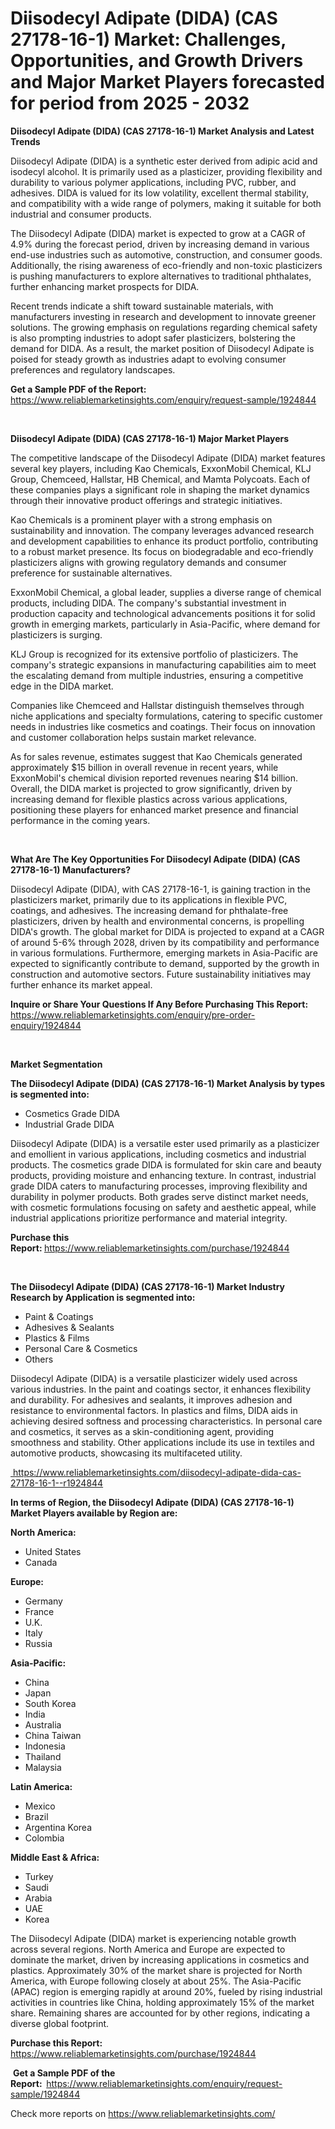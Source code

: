 <p><h1>Diisodecyl Adipate (DIDA) (CAS 27178-16-1) Market: Challenges, Opportunities, and Growth Drivers and Major Market Players forecasted for period from 2025 - 2032</h1></p><p><strong>Diisodecyl Adipate (DIDA) (CAS 27178-16-1) Market Analysis and Latest Trends</strong></p>
<p><p>Diisodecyl Adipate (DIDA) is a synthetic ester derived from adipic acid and isodecyl alcohol. It is primarily used as a plasticizer, providing flexibility and durability to various polymer applications, including PVC, rubber, and adhesives. DIDA is valued for its low volatility, excellent thermal stability, and compatibility with a wide range of polymers, making it suitable for both industrial and consumer products.</p><p>The Diisodecyl Adipate (DIDA) market is expected to grow at a CAGR of 4.9% during the forecast period, driven by increasing demand in various end-use industries such as automotive, construction, and consumer goods. Additionally, the rising awareness of eco-friendly and non-toxic plasticizers is pushing manufacturers to explore alternatives to traditional phthalates, further enhancing market prospects for DIDA. </p><p>Recent trends indicate a shift toward sustainable materials, with manufacturers investing in research and development to innovate greener solutions. The growing emphasis on regulations regarding chemical safety is also prompting industries to adopt safer plasticizers, bolstering the demand for DIDA. As a result, the market position of Diisodecyl Adipate is poised for steady growth as industries adapt to evolving consumer preferences and regulatory landscapes.</p></p>
<p><strong>Get a Sample PDF of the Report:&nbsp;</strong> <a href="https://www.reliablemarketinsights.com/enquiry/request-sample/1924844?utm_campaign=1948&utm_medium=2&utm_source=Github&utm_content=ia&utm_term=14012025&utm_id=diisodecyl-adipate-dida-cas-27178-16-1">https://www.reliablemarketinsights.com/enquiry/request-sample/1924844</a></p>
<p>&nbsp;</p>
<p><strong>Diisodecyl Adipate (DIDA) (CAS 27178-16-1) Major Market Players</strong></p>
<p><p>The competitive landscape of the Diisodecyl Adipate (DIDA) market features several key players, including Kao Chemicals, ExxonMobil Chemical, KLJ Group, Chemceed, Hallstar, HB Chemical, and Mamta Polycoats. Each of these companies plays a significant role in shaping the market dynamics through their innovative product offerings and strategic initiatives.</p><p>Kao Chemicals is a prominent player with a strong emphasis on sustainability and innovation. The company leverages advanced research and development capabilities to enhance its product portfolio, contributing to a robust market presence. Its focus on biodegradable and eco-friendly plasticizers aligns with growing regulatory demands and consumer preference for sustainable alternatives.</p><p>ExxonMobil Chemical, a global leader, supplies a diverse range of chemical products, including DIDA. The company's substantial investment in production capacity and technological advancements positions it for solid growth in emerging markets, particularly in Asia-Pacific, where demand for plasticizers is surging.</p><p>KLJ Group is recognized for its extensive portfolio of plasticizers. The company's strategic expansions in manufacturing capabilities aim to meet the escalating demand from multiple industries, ensuring a competitive edge in the DIDA market. </p><p>Companies like Chemceed and Hallstar distinguish themselves through niche applications and specialty formulations, catering to specific customer needs in industries like cosmetics and coatings. Their focus on innovation and customer collaboration helps sustain market relevance.</p><p>As for sales revenue, estimates suggest that Kao Chemicals generated approximately $15 billion in overall revenue in recent years, while ExxonMobil's chemical division reported revenues nearing $14 billion. Overall, the DIDA market is projected to grow significantly, driven by increasing demand for flexible plastics across various applications, positioning these players for enhanced market presence and financial performance in the coming years.</p></p>
<p>&nbsp;</p>
<p><strong>What Are The Key Opportunities For Diisodecyl Adipate (DIDA) (CAS 27178-16-1) Manufacturers?</strong></p>
<p><p>Diisodecyl Adipate (DIDA), with CAS 27178-16-1, is gaining traction in the plasticizers market, primarily due to its applications in flexible PVC, coatings, and adhesives. The increasing demand for phthalate-free plasticizers, driven by health and environmental concerns, is propelling DIDA's growth. The global market for DIDA is projected to expand at a CAGR of around 5-6% through 2028, driven by its compatibility and performance in various formulations. Furthermore, emerging markets in Asia-Pacific are expected to significantly contribute to demand, supported by the growth in construction and automotive sectors. Future sustainability initiatives may further enhance its market appeal.</p></p>
<p><strong>Inquire or Share Your Questions If Any Before Purchasing This Report:</strong> <a href="https://www.reliablemarketinsights.com/enquiry/pre-order-enquiry/1924844?utm_campaign=1948&utm_medium=2&utm_source=Github&utm_content=ia&utm_term=14012025&utm_id=diisodecyl-adipate-dida-cas-27178-16-1">https://www.reliablemarketinsights.com/enquiry/pre-order-enquiry/1924844</a></p>
<p>&nbsp;</p>
<p><strong>Market Segmentation</strong></p>
<p><strong>The Diisodecyl Adipate (DIDA) (CAS 27178-16-1) Market Analysis by types is segmented into:</strong></p>
<p><ul><li>Cosmetics Grade DIDA</li><li>Industrial Grade DIDA</li></ul></p>
<p><p>Diisodecyl Adipate (DIDA) is a versatile ester used primarily as a plasticizer and emollient in various applications, including cosmetics and industrial products. The cosmetics grade DIDA is formulated for skin care and beauty products, providing moisture and enhancing texture. In contrast, industrial grade DIDA caters to manufacturing processes, improving flexibility and durability in polymer products. Both grades serve distinct market needs, with cosmetic formulations focusing on safety and aesthetic appeal, while industrial applications prioritize performance and material integrity.</p></p>
<p><strong>Purchase this Report:&nbsp;</strong><a href="https://www.reliablemarketinsights.com/purchase/1924844?utm_campaign=1948&utm_medium=2&utm_source=Github&utm_content=ia&utm_term=14012025&utm_id=diisodecyl-adipate-dida-cas-27178-16-1">https://www.reliablemarketinsights.com/purchase/1924844</a></p>
<p>&nbsp;</p>
<p><strong>The Diisodecyl Adipate (DIDA) (CAS 27178-16-1) Market Industry Research by Application is segmented into:</strong></p>
<p><ul><li>Paint & Coatings</li><li>Adhesives & Sealants</li><li>Plastics & Films</li><li>Personal Care & Cosmetics</li><li>Others</li></ul></p>
<p><p>Diisodecyl Adipate (DIDA) is a versatile plasticizer widely used across various industries. In the paint and coatings sector, it enhances flexibility and durability. For adhesives and sealants, it improves adhesion and resistance to environmental factors. In plastics and films, DIDA aids in achieving desired softness and processing characteristics. In personal care and cosmetics, it serves as a skin-conditioning agent, providing smoothness and stability. Other applications include its use in textiles and automotive products, showcasing its multifaceted utility.</p></p>
<p><a href="https://www.reliablemarketinsights.com/diisodecyl-adipate-dida-cas-27178-16-1--r1924844?utm_campaign=1948&utm_medium=2&utm_source=Github&utm_content=ia&utm_term=14012025&utm_id=diisodecyl-adipate-dida-cas-27178-16-1">&nbsp;https://www.reliablemarketinsights.com/diisodecyl-adipate-dida-cas-27178-16-1--r1924844</a></p>
<p><strong>In terms of Region, the Diisodecyl Adipate (DIDA) (CAS 27178-16-1) Market Players available by Region are:</strong></p>
<p>
    <p> <strong> North America: </strong>
        <ul>
            <li>United States</li>
            <li>Canada</li>
        </ul>
        </p> 
    <p> <strong> Europe: </strong>
        <ul>
            <li>Germany</li>
            <li>France</li>
            <li>U.K.</li>
            <li>Italy</li>
            <li>Russia</li>
        </ul>
        </p> 
    <p> <strong> Asia-Pacific: </strong>
        <ul>
            <li>China</li>
            <li>Japan</li>
            <li>South Korea</li>
            <li>India</li>
            <li>Australia</li>
            <li>China Taiwan</li>
            <li>Indonesia</li>
            <li>Thailand</li>
            <li>Malaysia</li>
        </ul>
        </p> 
    <p> <strong> Latin America: </strong>
        <ul>
            <li>Mexico</li>
            <li>Brazil</li>
            <li>Argentina Korea</li>
            <li>Colombia</li>
        </ul>
        </p> 
    <p> <strong> Middle East & Africa: </strong>
        <ul>
            <li>Turkey</li>
            <li>Saudi</li>
            <li>Arabia</li>
            <li>UAE</li>
            <li>Korea</li>
        </ul>
    </p>
    </p>
<p><p>The Diisodecyl Adipate (DIDA) market is experiencing notable growth across several regions. North America and Europe are expected to dominate the market, driven by increasing applications in cosmetics and plastics. Approximately 30% of the market share is projected for North America, with Europe following closely at about 25%. The Asia-Pacific (APAC) region is emerging rapidly at around 20%, fueled by rising industrial activities in countries like China, holding approximately 15% of the market share. Remaining shares are accounted for by other regions, indicating a diverse global footprint.</p></p>
<p><strong>Purchase this Report: </strong><a href="https://www.reliablemarketinsights.com/purchase/1924844?utm_campaign=1948&utm_medium=2&utm_source=Github&utm_content=ia&utm_term=14012025&utm_id=diisodecyl-adipate-dida-cas-27178-16-1">https://www.reliablemarketinsights.com/purchase/1924844</a></p>
<p>&nbsp;<strong>Get a Sample PDF of the Report:&nbsp;&nbsp;</strong><a href="https://www.reliablemarketinsights.com/enquiry/request-sample/1924844?utm_campaign=1948&utm_medium=2&utm_source=Github&utm_content=ia&utm_term=14012025&utm_id=diisodecyl-adipate-dida-cas-27178-16-1">https://www.reliablemarketinsights.com/enquiry/request-sample/1924844</a></p>
<p><strong></strong></p>
<p>Check more reports on <a href="https://www.reliablemarketinsights.com/?utm_campaign=1948&utm_medium=2&utm_source=Github&utm_content=ia&utm_term=14012025&utm_id=diisodecyl-adipate-dida-cas-27178-16-1">https://www.reliablemarketinsights.com/</a></p>